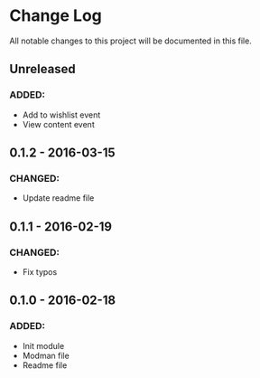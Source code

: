# Change Log
All notable changes to this project will be documented in this file.

## Unreleased
### ADDED:
- Add to wishlist event
- View content event

## 0.1.2 - 2016-03-15
### CHANGED:
- Update readme file

## 0.1.1 - 2016-02-19
### CHANGED:
- Fix typos

## 0.1.0 - 2016-02-18
### ADDED:
- Init module
- Modman file
- Readme file
